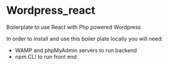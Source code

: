 # Wordpress_react
Boilerplate to use React with Php powered Wordpress

In order to install and use this boiler plate locally you will need:  

- WAMP and phpMyAdmin servers to run backend
- npm CLI to run front end

  
